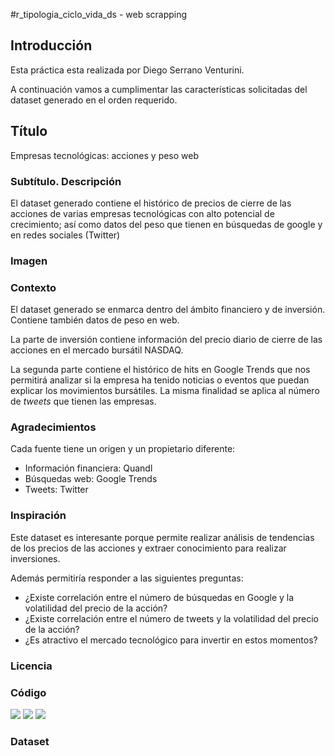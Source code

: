 #r_tipologia_ciclo_vida_ds - web scrapping

## Introducción

Esta práctica esta realizada por Diego Serrano Venturini.

A continuación vamos a cumplimentar las características solicitadas del dataset generado en el orden requerido.

## Título

Empresas tecnológicas: acciones y peso web

### Subtítulo. Descripción

El dataset generado contiene el histórico de precios de cierre de las acciones de varias empresas tecnológicas con alto potencial de crecimiento; así como datos del peso que tienen en búsquedas de google y en redes sociales (Twitter)

### Imagen

### Contexto

El dataset generado se enmarca dentro del ámbito financiero y de inversión. Contiene también datos de peso en web. 

La parte de inversión contiene información del precio diario de cierre de las acciones en el mercado bursátil NASDAQ. 

La segunda parte contiene el histórico de hits en Google Trends que nos permitirá analizar si la empresa ha tenido noticias o eventos que puedan explicar los movimientos bursátiles. La misma finalidad se aplica al número de *tweets* que tienen las empresas.

### Agradecimientos

Cada fuente tiene un origen y un propietario diferente:

- Información financiera: Quandl
- Búsquedas web: Google Trends
- Tweets: Twitter

### Inspiración

Este dataset es interesante porque permite realizar análisis de tendencias de los precios de las acciones y extraer conocimiento para realizar inversiones.

Además permitiría responder a las siguientes preguntas:

- ¿Existe correlación entre el número de búsquedas en Google y la volatilidad del precio de la acción?
- ¿Existe correlación entre el número de tweets y la volatilidad del precio de la acción?
- ¿Es atractivo el mercado tecnológico para invertir en estos momentos?

### Licencia

### Código

![](https)
![](https)
![](https)

### Dataset

![]()